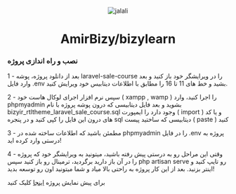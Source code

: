 <p align="center">
<img src="https://s8.uupload.ir/files/logo-laravel-border_74hi.png" alt="jalali">
</p>
<h1 align="center">AmirBizy/bizylearn</h1>


### نصب و راه اندازی پروژه

<p align="start">1 - بعد از دانلود پروژه، پوشه laravel-sale-course را در ویرایشگر خود باز کنید و بعد وارد فایل .env بشید و خط های 11 تا 16 را مطابق با اطلاعات دیتابیس خود ویرایش کنید.</p>
<p align="start">2 - سپس نرم افزار اجرای لوکال هاست خود ( xampp , wamp ) را اجرا کنید، وارد phpmyadmin بشوید و بعد فایل دیتابیسی که درون پوشه پروژه با نام bizyir_rtltheme_laravel_sale_course.sql وجود دارد را ایمپورت ( import ) و یا کد های درون این فایل را کپی کنید و در پنجره sql دیتابیسی که ساختید پیست ( paste ) کنید
</p>

<p align="start">3 - مطمئن باشید که اطلاعات ساخته شده در phpmyadmin را در فایل .env پروژه به درستی وارد کرده اید!</p>

<p align="start">4 - وقتی این مراحل رو به درستی پیش رفته باشید، میتونید به ویرایشگر خود که پروژه را در آن باز دارید برگردید، ترمینال رو باز کنید سپس php artisan serve رو تایپ کنید و اینتر بزنید. بعد از این کار پروژه به راحتی بالا میاد و شما میتونید اون رو توسعه بدید!</p>

<p align="start">برای پیش نمایش پروژه <a target="_blank" href="https://amirbizy.ir/laravel-sale-course/">اینجا</a> کلیک کنید</p>
